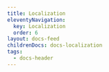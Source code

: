 ```yaml
---
title: Localization
eleventyNavigation:
  key: Localization
  order: 6
layout: docs-feed
childrenDocs: docs-localization
tags:
  - docs-header
---
```


<!-- This file exists only to create a section heading.
     Its output is deleted by the Eleventy build process. -->
